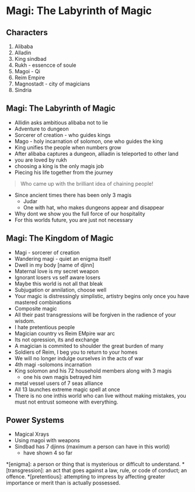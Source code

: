 # Magi: The Labyrinth of Magic

## Characters

1. Alibaba
2. Alladin
3. King sindbad
4. Rukh - essencce of soule
5. Magoi - Qi
6. Reim Empire
7. Magnostadt - city of magicians
8. Sindria

## Magi: The Labyrinth of Magic

* Allidin asks ambitious alibaba not to lie
* Adventure to dungeon
* Sorcerer of creation - who guides kings
* Mago - holy incarnation of solomon, one who guides the king
* King unifies the people when numbers grow
* After alibaba captures a dungeon, alliadin is teleported to other land
* you are loved by rukh
* choosing a king is the only magis job
* Piecing his life together from the journey

> Who came up with the brilliant idea of chaining people!

* Since ancient times there has been only 3 magis
  * Judar
  * One with hat, who makes dungeons appear and disappear
* Why dont we show you the full force of our hospitality
* For this worlds future, you are just not necessary

## Magi: The Kingdom of Magic

* Magi - sorcerer of creation
* Wandering magi - quiet an enigma itself
* Dwell in my body [name of djinn]
* Maternal love is my secret weapon
* Ignorant losers vs self aware losers
* Maybe this world is not all that bleak
* Subjugation or annilation, choose well
* Your magic is distressingly simplistic, artistry begins only once you have mastered combinations
* Composite magic
* All their past transgressions will be forgiven in the radience of your wisdom.
* I hate pretentious people
* Magician country vs Reim EMpire war arc
* Its not opression, its and exchange
* A magician is commited to shoulder the great burden of many
* Soldiers of Reim, I beg you to return to your homes
* We will no longer indulge ourselves in the acts of war
* 4th magi -solomons incarnation
* King solomon and his 72 household members along with 3 magis
  * one his own magis betrayed him
* metal vessel users of 7 seas alliance
* All 13 launches extreme magic spell at once
* There is no one inthis world who can live without making mistakes, you must not entrust someone with everything.

## Power Systems

* Magical Xrays
* Using magoi with weapons
* Sindbad has 7 djinns (maximum a person can have in this world)
  * have shown 4 so far


*[enigma]: a person or thing that is mysterious or difficult to understand.
*[transgression]: an act that goes against a law, rule, or code of conduct; an offence.
*[pretentious]: attempting to impress by affecting greater importance or merit than is actually possessed.

